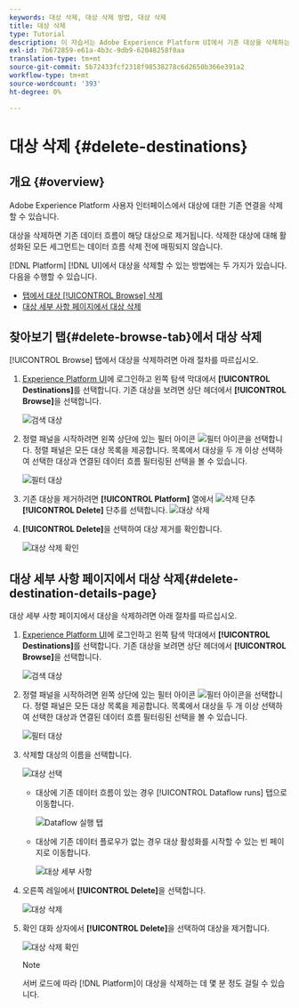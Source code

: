 ```yaml
---
keywords: 대상 삭제, 대상 삭제 방법, 대상 삭제
title: 대상 삭제
type: Tutorial
description: 이 자습서는 Adobe Experience Platform UI에서 기존 대상을 삭제하는 단계를 나열합니다
exl-id: 7b672859-e61a-4b3c-9db9-62048258f0aa
translation-type: tm+mt
source-git-commit: 5b72433fcf2318f98538278c6d2650b366e391a2
workflow-type: tm+mt
source-wordcount: '393'
ht-degree: 0%

---
```


# 대상 삭제 {#delete-destinations}

## 개요 {#overview}

Adobe Experience Platform 사용자 인터페이스에서 대상에 대한 기존 연결을 삭제할 수 있습니다.

대상을 삭제하면 기존 데이터 흐름이 해당 대상으로 제거됩니다. 삭제한 대상에 대해 활성화된 모든 세그먼트는 데이터 흐름 삭제 전에 매핑되지 않습니다.

[!DNL Platform] [!DNL UI]에서 대상을 삭제할 수 있는 방법에는 두 가지가 있습니다. 다음을 수행할 수 있습니다.

* [탭에서 대상  [!UICONTROL Browse] 삭제](#delete-browse-tab)
* [대상 세부 사항 페이지에서 대상 삭제](#delete-destination-details-page)

## 찾아보기 탭{#delete-browse-tab}에서 대상 삭제

[!UICONTROL Browse] 탭에서 대상을 삭제하려면 아래 절차를 따르십시오.

1. [Experience Platform UI](https://platform.adobe.com/)에 로그인하고 왼쪽 탐색 막대에서 **[!UICONTROL Destinations]**&#x200B;를 선택합니다. 기존 대상을 보려면 상단 헤더에서 **[!UICONTROL Browse]**&#x200B;을 선택합니다.

   ![검색 대상](../assets/ui/delete-destinations/browse-destinations.png)

2. 정렬 패널을 시작하려면 왼쪽 상단에 있는 필터 아이콘 ![필터 아이콘](../assets/ui/delete-destinations/filter.png)을 선택합니다. 정렬 패널은 모든 대상 목록을 제공합니다. 목록에서 대상을 두 개 이상 선택하여 선택한 대상과 연결된 데이터 흐름 필터링된 선택을 볼 수 있습니다.

   ![필터 대상](../assets/ui/delete-destinations/filter-destinations.png)

3. 기존 대상을 제거하려면 **[!UICONTROL Platform]** 열에서 ![삭제 단추](../assets/ui/delete-destinations/delete-icon.png) **[!UICONTROL Delete]** 단추를 선택합니다.
   ![대상 삭제](../assets/ui/delete-destinations/delete-destinations.png)

4. **[!UICONTROL Delete]**&#x200B;을 선택하여 대상 제거를 확인합니다.

   ![대상 삭제 확인](../assets/ui/delete-destinations/delete-destinations-confirm.png)


## 대상 세부 사항 페이지에서 대상 삭제{#delete-destination-details-page}

대상 세부 사항 페이지에서 대상을 삭제하려면 아래 절차를 따르십시오.

1. [Experience Platform UI](https://platform.adobe.com/)에 로그인하고 왼쪽 탐색 막대에서 **[!UICONTROL Destinations]**&#x200B;를 선택합니다. 기존 대상을 보려면 상단 헤더에서 **[!UICONTROL Browse]**&#x200B;을 선택합니다.

   ![검색 대상](../assets/ui/delete-destinations/browse-destinations.png)

2. 정렬 패널을 시작하려면 왼쪽 상단에 있는 필터 아이콘 ![필터 아이콘](../assets/ui/delete-destinations/filter.png)을 선택합니다. 정렬 패널은 모든 대상 목록을 제공합니다. 목록에서 대상을 두 개 이상 선택하여 선택한 대상과 연결된 데이터 흐름 필터링된 선택을 볼 수 있습니다.

   ![필터 대상](../assets/ui/delete-destinations/filter-destinations.png)

3. 삭제할 대상의 이름을 선택합니다.

   ![대상 선택](../assets/ui/delete-destinations/delete-destination-select.png)

   * 대상에 기존 데이터 흐름이 있는 경우 [!UICONTROL Dataflow runs] 탭으로 이동합니다.

      ![Dataflow 실행 탭](../assets/ui/delete-destinations/destination-details-dataflows.png)

   * 대상에 기존 데이터 플로우가 없는 경우 대상 활성화를 시작할 수 있는 빈 페이지로 이동합니다.

      ![대상 세부 사항](../assets/ui/delete-destinations/destination-details-empty.png)


4. 오른쪽 레일에서 **[!UICONTROL Delete]**&#x200B;을 선택합니다.

   ![대상 삭제](../assets/ui/delete-destinations/delete-destinations-button.png)

5. 확인 대화 상자에서 **[!UICONTROL Delete]**&#x200B;을 선택하여 대상을 제거합니다.

   ![대상 삭제 확인](..//assets/ui/delete-destinations/delete-destinations-delete.png)

   >[!NOTE]
   >
   >서버 로드에 따라 [!DNL Platform]이 대상을 삭제하는 데 몇 분 정도 걸릴 수 있습니다.
